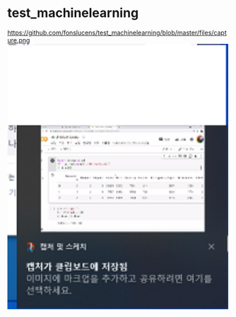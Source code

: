 # test_machinelearning

https://github.com/fonslucens/test_machinelearning/blob/master/files/capture.png
<img src="https://github.com/fonslucens/test_machinelearning/blob/master/files/capture.png" alt="Girl in a jacket" width="500" height="600">
